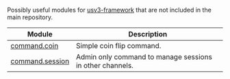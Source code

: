 Possibly useful modules for [usv3-framework](https://github.com/AnnikaV9/usv3-framework) that are not included in the main repository.

|Module|Description|
|--|--|
|[command.coin](https://github.com/AnnikaV9/usv3-modules/blob/master/command/coin.py)|Simple coin flip command.|
|[command.session](https://github.com/AnnikaV9/usv3-modules/blob/master/command/session.py)|Admin only command to manage sessions in other channels.|
